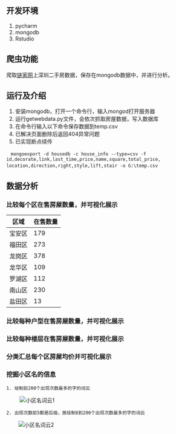 ## 开发环境
 1. pycharm
 2. mongodb
 3. Rstudio
## 爬虫功能

爬取[链家网](https://sz.lianjia.com/ershoufang/)上深圳二手房数据，保存在mongodb数据中，并进行分析。

## 运行及介绍

 1. 安装mongodb，打开一个命令行，输入mongod打开服务器
 2. 运行getwebdata.py文件，会依次抓取房屋数据，写入数据库
 3. 在命令行输入以下命令保存数据到temp.csv
 4. 已解决页面删除后返回404异常问题
 5. 已实现断点续传

    `mongoexport -d housedb -c house_info --type=csv -f  
    id,decorate,link,last_time,price,name,square,total_price,
    location,direction,right,style,lift,stair -o G:\temp.csv`
    
## 数据分析
### 比较每个区在售房屋数量，并可视化展示
    
| 区域 | 在售数量 |
| - | - |
|  宝安区 | 179 |
|  福田区 | 273 |
|  龙岗区 | 378 |
|  龙华区 | 109 |
|  罗湖区 | 112 |
|  南山区 | 230 |
|  盐田区 |  13 |

### 比较每种户型在售房屋数量，并可视化展示
### 比较每种楼层在售房屋数量，并可视化展示
### 分类汇总每个区房屋均价并可视化展示
### 挖掘小区名的信息
    1. 绘制前200个出现次数最多的字的词云
          ![小区名词云1](https://github.com/hiyaojie/python/raw/master/imgs/Rplot02.png)
          
          
    2. 出现次数前5都是后缀，故绘制6到200个出现次数最多的字的词云
          ![小区名词云2](https://github.com/hiyaojie/python/raw/master/imgs/Rplot03.png)
       
   

   
   
